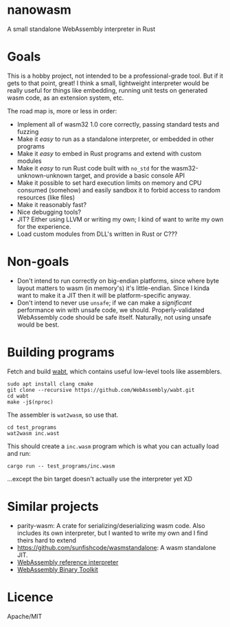 # nanowasm

A small standalone WebAssembly interpreter in Rust

# Goals

This is a hobby project, not intended to be a professional-grade tool.  But if it gets to that point, great!  I think a small, lightweight interpreter would be really useful for things like embedding, running unit tests on generated wasm code, as an extension system, etc.

The road map is, more or less in order:

 * Implement all of wasm32 1.0 core correctly, passing standard tests and fuzzing
 * Make it *easy* to run as a standalone interpreter, or embedded in other programs
 * Make it *easy* to embed in Rust programs and extend with custom modules
 * Make it *easy* to run Rust code built with `no_std` for the wasm32-unknown-unknown target, and provide a basic console API
 * Make it possible to set hard execution limits on memory and CPU consumed (somehow) and easily sandbox it to forbid access to random resources (like files)
 * Make it reasonably fast?
 * Nice debugging tools?
 * JIT?  Either using LLVM or writing my own; I kind of want to write my own for the experience.
 * Load custom modules from DLL's written in Rust or C???

# Non-goals

 * Don't intend to run correctly on big-endian platforms, since where byte layout matters to wasm (in memory's) it's little-endian.  Since I kinda want to make it a JIT then it will be platform-specific anyway.
 * Don't intend to never use `unsafe`; if we can make a *significant* performance win with unsafe code, we should.  Properly-validated WebAssembly code should be safe itself.  Naturally, not using unsafe would be best.


# Building programs

Fetch and build [wabt](https://github.com/WebAssembly/wabt), which contains useful low-level tools like assemblers.

```
sudo apt install clang cmake
git clone --recursive https://github.com/WebAssembly/wabt.git
cd wabt
make -j$(nproc)
```

The assembler is `wat2wasm`, so use that.

```
cd test_programs
wat2wasm inc.wast
```

This should create a `inc.wasm` program which is what you can actually load and run:

```
cargo run -- test_programs/inc.wasm
```

...except the bin target doesn't actually use the interpreter yet XD

# Similar projects

 * parity-wasm: A crate for serializing/deserializing wasm code.  Also includes its own interpreter, but I wanted to write my own and I find theirs hard to extend
 * <https://github.com/sunfishcode/wasmstandalone>: A wasm standalone JIT.
 * [WebAssembly reference interpreter](https://github.com/WebAssembly/spec/tree/master/interpreter)
 * [WebAssembly Binary Toolkit](https://github.com/WebAssembly/wabt)

# Licence

Apache/MIT
